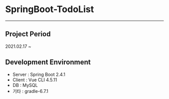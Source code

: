 # **SpringBoot-TodoList**
---
## Project Period
2021.02.17 ~
## Development Environment
- Server : Spring Boot 2.4.1
- Client : Vue CLI 4.5.11
- DB : MySQL
- 기타 : gradle-6.7.1
